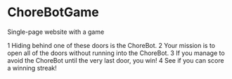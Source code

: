 # ChoreBotGame
Single-page website with a game

1	Hiding behind one of these doors is the ChoreBot.
2	Your mission is to open all of the doors without running into the ChoreBot.
3	If you manage to avoid the ChoreBot until the very last door, you win!
4	See if you can score a winning streak!
